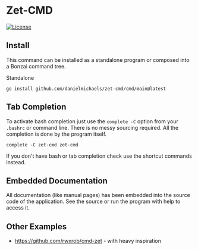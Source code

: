# Zet-CMD

[![License](https://img.shields.io/badge/license-Apache2-brightgreen.svg)](LICENSE)

## Install

This command can be installed as a standalone program or composed into a
Bonzai command tree.

Standalone

```
go install github.com/danielmichaels/zet-cmd/cmd/main@latest
```

## Tab Completion

To activate bash completion just use the `complete -C` option from your
`.bashrc` or command line. There is no messy sourcing required. All the
completion is done by the program itself.

```
complete -C zet-cmd zet-cmd
```

If you don't have bash or tab completion check use the shortcut
commands instead.

## Embedded Documentation

All documentation (like manual pages) has been embedded into the source
code of the application. See the source or run the program with help to
access it.

## Other Examples

* <https://github.com/rwxrob/cmd-zet> - with heavy inspiration
